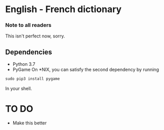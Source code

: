 # English - French dictionary

### Note to all readers
This isn't perfect now, sorry.


## Dependencies
* Python 3.7
* PyGame
On *NIX, you can satisfy the second dependency by running
```python
sudo pip3 install pygame
```
In your shell. 

# TO DO

* Make this better
